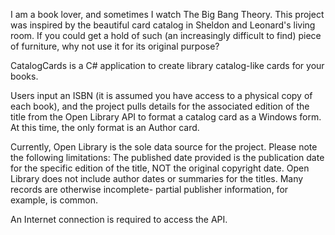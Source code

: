 I am a book lover, and sometimes I watch The Big Bang Theory. This project was inspired by the beautiful card catalog in Sheldon and Leonard's living room.
If you could get a hold of such (an increasingly difficult to find) piece of furniture, why not use it for its original purpose?

CatalogCards is a C# application to create library catalog-like cards for your books.  

Users input an ISBN (it is assumed you have access to a physical copy of each book), and the project pulls details for the associated edition of the title from the Open Library API to format a catalog card as a Windows form. At this time, the only format is an Author card.

Currently, Open Library is the sole data source for the project.  Please note the following limitations:
	The published date provided is the publication date for the specific edition of the title, NOT the original copyright date.
	Open Library does not include author dates or summaries for the titles.
	Many records are otherwise incomplete- partial publisher information, for example, is common.

An Internet connection is required to access the API.

